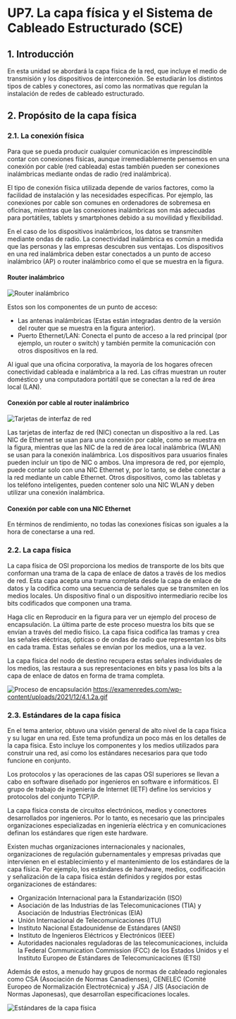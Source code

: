 # UP7. La capa física y el Sistema de Cableado Estructurado (SCE)

## 1. Introducción

En esta unidad se abordará la capa física de la red, que incluye el medio de transmisión y los dispositivos de interconexión. Se estudiarán los distintos tipos de cables y conectores, así como las normativas que regulan la instalación de redes de cableado estructurado.

## 2. Propósito de la capa física

### 2.1. La conexión física

Para que se pueda producir cualquier comunicación es imprescindible contar con conexiones físicas, aunque irremediablemente pensemos en una conexión por cable (red cableada) estas también pueden ser conexiones inalámbricas mediante ondas de radio (red inalámbrica).

El tipo de conexión física utilizada depende de varios factores, como la facilidad de instalación y las necesidades específicas. Por ejemplo, las conexiones por cable son comunes en ordenadores de sobremesa en oficinas, mientras que las conexiones inalámbricas son más adecuadas para portátiles, tablets y smartphones debido a su movilidad y flexibilidad.

En el caso de los dispositivos inalámbricos, los datos se transmiten mediante ondas de radio. La conectividad inalámbrica es común a medida que las personas y las empresas descubren sus ventajas. Los dispositivos en una red inalámbrica deben estar conectados a un punto de acceso inalámbrico (AP) o router inalámbrico como el que se muestra en la figura.

#### Router inalámbrico

![Router inalámbrico](https://examenredes.com/wp-content/uploads/2021/12/2021-12-25_084032.jpg)

Estos son los componentes de un punto de acceso:

- Las antenas inalámbricas (Estas están integradas dentro de la versión del router que se muestra en la figura anterior).
- Puerto Ethernet/LAN: Conecta el punto de acceso a la red principal (por ejemplo, un router o switch) y también permite la comunicación con otros dispositivos en la red.

Al igual que una oficina corporativa, la mayoría de los hogares ofrecen conectividad cableada e inalámbrica a la red. Las cifras muestran un router doméstico y una computadora portátil que se conectan a la red de área local (LAN).

#### Conexión por cable al router inalámbrico

![Tarjetas de interfaz de red](https://examenredes.com/wp-content/uploads/2021/12/2021-12-25_084108.jpg)

Las tarjetas de interfaz de red (NIC) conectan un dispositivo a la red. Las NIC de Ethernet se usan para una conexión por cable, como se muestra en la figura, mientras que las NIC de la red de área local inalámbrica (WLAN) se usan para la conexión inalámbrica. Los dispositivos para usuarios finales pueden incluir un tipo de NIC o ambos. Una impresora de red, por ejemplo, puede contar solo con una NIC Ethernet y, por lo tanto, se debe conectar a la red mediante un cable Ethernet. Otros dispositivos, como las tabletas y los teléfono inteligentes, pueden contener solo una NIC WLAN y deben utilizar una conexión inalámbrica.

#### Conexión por cable con una NIC Ethernet

En términos de rendimiento, no todas las conexiones físicas son iguales a la hora de conectarse a una red.

### 2.2. La capa física

La capa física de OSI proporciona los medios de transporte de los bits que conforman una trama de la capa de enlace de datos a través de los medios de red. Esta capa acepta una trama completa desde la capa de enlace de datos y la codifica como una secuencia de señales que se transmiten en los medios locales. Un dispositivo final o un dispositivo intermediario recibe los bits codificados que componen una trama.

Haga clic en Reproducir en la figura para ver un ejemplo del proceso de encapsulación. La última parte de este proceso muestra los bits que se envían a través del medio físico. La capa física codifica las tramas y crea las señales eléctricas, ópticas o de ondas de radio que representan los bits en cada trama. Estas señales se envían por los medios, una a la vez.

La capa física del nodo de destino recupera estas señales individuales de los medios, las restaura a sus representaciones en bits y pasa los bits a la capa de enlace de datos en forma de trama completa.

![Proceso de encapsulación](https://examenredes.com/wp-content/uploads/2021/12/4.1.2a.gif)
https://examenredes.com/wp-content/uploads/2021/12/4.1.2a.gif

### 2.3. Estándares de la capa física

En el tema anterior, obtuvo una visión general de alto nivel de la capa física y su lugar en una red. Este tema profundiza un poco más en los detalles de la capa física. Esto incluye los componentes y los medios utilizados para construir una red, así como los estándares necesarios para que todo funcione en conjunto.

Los protocolos y las operaciones de las capas OSI superiores se llevan a cabo en software diseñado por ingenieros en software e informáticos. El grupo de trabajo de ingeniería de Internet (IETF) define los servicios y protocolos del conjunto TCP/IP.

La capa física consta de circuitos electrónicos, medios y conectores desarrollados por ingenieros. Por lo tanto, es necesario que las principales organizaciones especializadas en ingeniería eléctrica y en comunicaciones definan los estándares que rigen este hardware.

Existen muchas organizaciones internacionales y nacionales, organizaciones de regulación gubernamentales y empresas privadas que intervienen en el establecimiento y el mantenimiento de los estándares de la capa física. Por ejemplo, los estándares de hardware, medios, codificación y señalización de la capa física están definidos y regidos por estas organizaciones de estándares:

- Organización Internacional para la Estandarización (ISO)
- Asociación de las Industrias de las Telecomunicaciones (TIA) y Asociación de Industrias Electrónicas (EIA)
- Unión Internacional de Telecomunicaciones (ITU)
- Instituto Nacional Estadounidense de Estándares (ANSI)
- Instituto de Ingenieros Eléctricos y Electrónicos (IEEE)
- Autoridades nacionales reguladoras de las telecomunicaciones, incluida la Federal Communication Commission (FCC) de los Estados Unidos y el Instituto Europeo de Estándares de Telecomunicaciones (ETSI)

Además de estos, a menudo hay grupos de normas de cableado regionales como CSA (Asociación de Normas Canadienses), CENELEC (Comité Europeo de Normalización Electrotécnica) y JSA / JIS (Asociación de Normas Japonesas), que desarrollan especificaciones locales.

![Estándares de la capa física](https://examenredes.com/wp-content/uploads/2021/12/2021-12-25_084438.jpg)